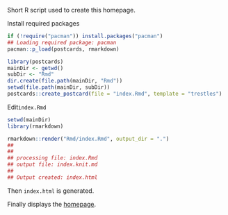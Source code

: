
<!-- README.md is generated from README.Rmd. Please edit that file -->

Short R script used to create this homepage.

Install required packages

``` r
if (!require("pacman")) install.packages("pacman")
## Loading required package: pacman
pacman::p_load(postcards, rmarkdown)
```

``` r
library(postcards)
mainDir <- getwd()
subDir <- "Rmd"
dir.create(file.path(mainDir, "Rmd"))
setwd(file.path(mainDir, subDir))
postcards::create_postcard(file = "index.Rmd", template = "trestles")
```

Edit`index.Rmd`

``` r
setwd(mainDir)
library(rmarkdown)

rmarkdown::render("Rmd/index.Rmd", output_dir = ".")
## 
## 
## processing file: index.Rmd
## output file: index.knit.md
## 
## Output created: index.html
```

Then `index.html` is generated.

Finally displays the [homepage](https://danymukesha.github.io/).
